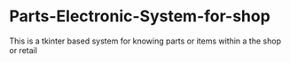 # Parts-Electronic-System-for-shop
This is a tkinter based system for knowing parts or items within a the shop or retail
